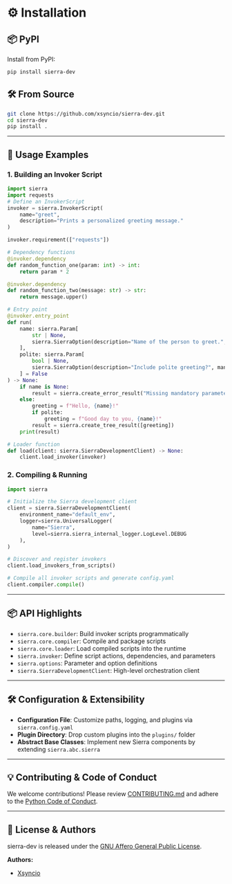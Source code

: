 # ⚙️ Installation

## 📦 PyPI

Install from PyPI:
<!-- termynal -->
```bash
pip install sierra-dev
```

## 🛠️ From Source

<!-- termynal -->
```bash
git clone https://github.com/xsyncio/sierra-dev.git
cd sierra-dev
pip install .
```

---

## 🔧 Usage Examples

### 1. Building an Invoker Script

```python
import sierra
import requests
# Define an InvokerScript
invoker = sierra.InvokerScript(
    name="greet",
    description="Prints a personalized greeting message."
)

invoker.requirement(["requests"])

# Dependency functions
@invoker.dependency
def random_function_one(param: int) -> int:
    return param * 2

@invoker.dependency
def random_function_two(message: str) -> str:
    return message.upper()

# Entry point
@invoker.entry_point
def run(
    name: sierra.Param[
        str | None,
        sierra.SierraOption(description="Name of the person to greet.", mandatory="MANDATORY")
    ],
    polite: sierra.Param[
        bool | None,
        sierra.SierraOption(description="Include polite greeting?", mandatory=None)
    ] = False
) -> None:
    if name is None:
        result = sierra.create_error_result("Missing mandatory parameter: name")
    else:
        greeting = f"Hello, {name}!"
        if polite:
            greeting = f"Good day to you, {name}!"
        result = sierra.create_tree_result([greeting])
    print(result)

# Loader function
def load(client: sierra.SierraDevelopmentClient) -> None:
    client.load_invoker(invoker)
```

### 2. Compiling & Running

```python
import sierra

# Initialize the Sierra development client
client = sierra.SierraDevelopmentClient(
    environment_name="default_env",
    logger=sierra.UniversalLogger(
        name="Sierra",
        level=sierra.sierra_internal_logger.LogLevel.DEBUG
    ),
)

# Discover and register invokers
client.load_invokers_from_scripts()

# Compile all invoker scripts and generate config.yaml
client.compiler.compile()
```

---

## 📦 API Highlights

* `sierra.core.builder`: Build invoker scripts programmatically
* `sierra.core.compiler`: Compile and package scripts
* `sierra.core.loader`: Load compiled scripts into the runtime
* `sierra.invoker`: Define script actions, dependencies, and parameters
* `sierra.options`: Parameter and option definitions
* `sierra.SierraDevelopmentClient`: High-level orchestration client

---

## 🛠️ Configuration & Extensibility

* **Configuration File**: Customize paths, logging, and plugins via `sierra.config.yaml`
* **Plugin Directory**: Drop custom plugins into the `plugins/` folder
* **Abstract Base Classes**: Implement new Sierra components by extending `sierra.abc.sierra`

---

## 💡 Contributing & Code of Conduct

We welcome contributions! Please review [CONTRIBUTING.md](CONTRIBUTING.md) and adhere to the [Python Code of Conduct](https://www.python.org/psf/conduct/).

---

## 📝 License & Authors

sierra-dev is released under the [GNU Affero General Public License](LICENSE).

**Authors:**

* [Xsyncio](https://github.com/xsyncio)
